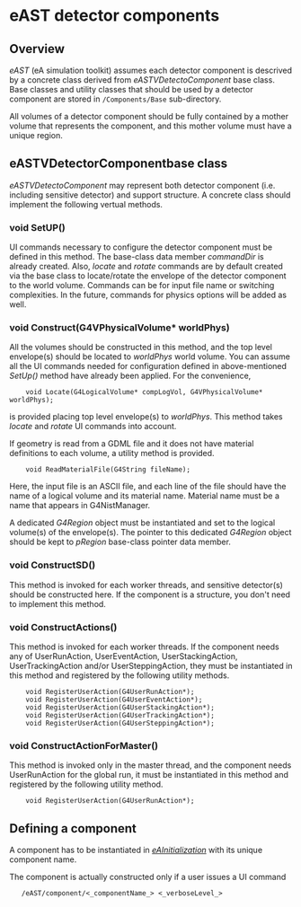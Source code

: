 # eAST detector components

## Overview
*eAST* (eA simulation toolkit) assumes each detector component is descrived by a concrete class derived from _eASTVDetectoComponent_ base class.
Base classes and utility classes that should be used by a detector component are stored in `/Components/Base` sub-directory.

All volumes of a detector component should be fully contained by a mother volume that represents the component, and this mother volume must have a unique region.

## eASTVDetectorComponentbase class

_eASTVDetectoComponent_ may represent both detector component (i.e. including sensitive detector) and support structure.
A concrete class should implement the following vertual methods.

### void SetUP()

UI commands necessary to configure the detector component must be defined in this method. The base-class data member _commandDir_ is already created.
Also, _locate_ and _rotate_ commands are by default created via the base class to locate/rotate the envelope of the detector component to the world volume.
Commands can be for input file name or switching complexities. 
In the future, commands for physics options will be added as well.


### void Construct(G4VPhysicalVolume* worldPhys)

All the volumes should be constructed in this method, and the top level envelope(s) should be located to _worldPhys_ world volume.
You can assume all the UI commands needed for configuration defined in above-mentioned _SetUp()_ method have already been applied.
For the convenience, 
```
    void Locate(G4LogicalVolume* compLogVol, G4VPhysicalVolume* worldPhys);
```
is provided placing top level envelope(s) to _worldPhys_. This method takes _locate_ and _rotate_ UI commands into account.

If geometry is read from a GDML file and it does not have material definitions to each volume, a utility method is provided.
```
    void ReadMaterialFile(G4String fileName);
```
Here, the input file is an ASCII file, and  each line of the file should have the name of a logical volume and its material name.
Material name must be a name that appears in G4NistManager.

A dedicated _G4Region_ object must be instantiated and set to the logical volume(s) of the envelope(s). 
The pointer to this dedicated _G4Region_ object should be kept to _pRegion_ base-class pointer data member.

### void ConstructSD()

This method is invoked for each worker threads, and sensitive detector(s) should be constructed here. If the component is a structure, you don't need to implement this method.

### void ConstructActions()

This method is invoked for each worker threads. If the component needs any of UserRunAction, UserEventAction, UserStackingAction, UserTrackingAction and/or UserSteppingAction, they must be instantiated in this method and registered by the following utility methods.
```
    void RegisterUserAction(G4UserRunAction*);
    void RegisterUserAction(G4UserEventAction*);
    void RegisterUserAction(G4UserStackingAction*);
    void RegisterUserAction(G4UserTrackingAction*);
    void RegisterUserAction(G4UserSteppingAction*);
```

### void ConstructActionForMaster()

This method is invoked only in the master thread, and the component needs UserRunAction for the global run, it must be instantiated in this method and registered by the following utility method.
```
    void RegisterUserAction(G4UserRunAction*);
```

## Defining a component

A component has to be instantiated in [_eAInitialization_](Core/src/eAInitialization.cc) with its unique component name. 

The component is actually constructed only if a user issues a UI command
```
   /eAST/component/<_componentName_> <_verboseLevel_>
```





 


